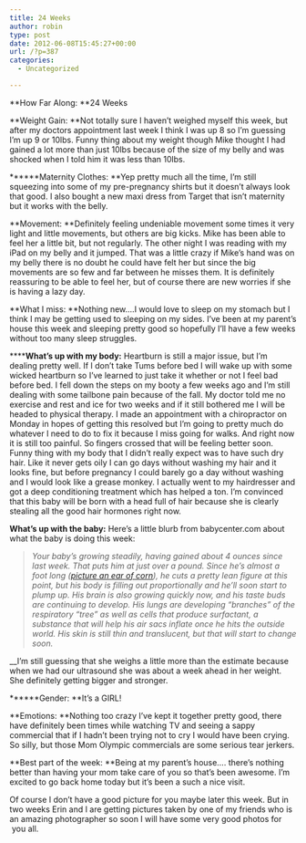```yaml
---
title: 24 Weeks
author: robin
type: post
date: 2012-06-08T15:45:27+00:00
url: /?p=387
categories:
  - Uncategorized

---
```

**How Far Along: **24 Weeks

**Weight Gain: **Not totally sure I haven&#8217;t weighed myself this week, but after my doctors appointment last week I think I was up 8 so I&#8217;m guessing I&#8217;m up 9 or 10lbs. Funny thing about my weight though Mike thought I had gained a lot more than just 10lbs because of the size of my belly and was shocked when I told him it was less than 10lbs.

******Maternity Clothes: **Yep pretty much all the time, I&#8217;m still squeezing into some of my pre-pregnancy shirts but it doesn&#8217;t always look that good. I also bought a new maxi dress from Target that isn&#8217;t maternity but it works with the belly.

**Movement: **Definitely feeling undeniable movement some times it very light and little movements, but others are big kicks. Mike has been able to feel her a little bit, but not regularly. The other night I was reading with my iPad on my belly and it jumped. That was a little crazy if Mike&#8217;s hand was on my belly there is no doubt he could have felt her but since the big movements are so few and far between he misses them. It is definitely reassuring to be able to feel her, but of course there are new worries if she is having a lazy day.

**What I miss: **Nothing new&#8230;.I would love to sleep on my stomach but I think I may be getting used to sleeping on my sides. I&#8217;ve been at my parent&#8217;s house this week and sleeping pretty good so hopefully I&#8217;ll have a few weeks without too many sleep struggles.

******What&#8217;s up with my body:** Heartburn is still a major issue, but I&#8217;m dealing pretty well. If I don&#8217;t take Tums before bed I will wake up with some wicked heartburn so I&#8217;ve learned to just take it whether or not I feel bad before bed. I fell down the steps on my booty a few weeks ago and I&#8217;m still dealing with some tailbone pain because of the fall. My doctor told me no exercise and rest and ice for two weeks and if it still bothered me I will be headed to physical therapy. I made an appointment with a chiropractor on Monday in hopes of getting this resolved but I&#8217;m going to pretty much do whatever I need to do to fix it because I miss going for walks. And right now it is still too painful. So fingers crossed that will be feeling better soon. Funny thing with my body that I didn&#8217;t really expect was to have such dry hair. Like it never gets oily I can go days without washing my hair and it looks fine, but before pregnancy I could barely go a day without washing and I would look like a grease monkey. I actually went to my hairdresser and got a deep conditioning treatment which has helped a ton. I&#8217;m convinced that this baby will be born with a head full of hair because she is clearly stealing all the good hair hormones right now.

**What&#8217;s up with the baby:** Here&#8217;s a little blurb from babycenter.com about what the baby is doing this week:

> _Your baby&#8217;s growing steadily, having gained about 4 ounces since last week. That puts him at just over a pound. Since he&#8217;s almost a foot long ([picture an ear of corn][1]), he cuts a pretty lean figure at this point, but his body is filling out proportionally and he&#8217;ll soon start to plump up. His brain is also growing quickly now, and his taste buds are continuing to develop. His lungs are developing &#8220;branches&#8221; of the respiratory &#8220;tree&#8221; as well as cells that produce surfactant, a substance that will help his air sacs inflate once he hits the outside world. His skin is still thin and translucent, but that will start to change soon._

__I&#8217;m still guessing that she weighs a little more than the estimate because when we had our ultrasound she was about a week ahead in her weight. She definitely getting bigger and stronger.

******Gender: **It&#8217;s a GIRL!

**Emotions: **Nothing too crazy I&#8217;ve kept it together pretty good, there have definitely been times while watching TV and seeing a sappy commercial that if I hadn&#8217;t been trying not to cry I would have been crying. So silly, but those Mom Olympic commercials are some serious tear jerkers.

**Best part of the week: **Being at my parent&#8217;s house&#8230;. there&#8217;s nothing better than having your mom take care of you so that&#8217;s been awesome. I&#8217;m excited to go back home today but it&#8217;s been a such a nice visit.

Of course I don&#8217;t have a good picture for you maybe later this week. But in two weeks Erin and I are getting pictures taken by one of my friends who is an amazing photographer so soon I will have some very good photos for  you all.

 [1]: http://www.babycenter.com/slideshow-baby-size?slideNumber=22